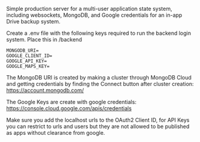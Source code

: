 Simple production server for a multi-user application state system, including websockets, MongoDB, and Google credentials for an in-app Drive backup system.

Create a .env file with the following keys required to run the backend login system. Place this in /backend

```
MONGODB_URI=
GOOGLE_CLIENT_ID=
GOOGLE_API_KEY=
GOOGLE_MAPS_KEY=
```

The MongoDB URI is created by making a cluster through MongoDB Cloud and getting credentials by finding the Connect button after cluster creation: https://account.mongodb.com/

The Google Keys are create with google credentials: https://console.cloud.google.com/apis/credentials 

Make sure you add the localhost urls to the OAuth2 Client ID, for API Keys you can restrict to urls and users but they are not allowed to be published as apps without clearance from google.
